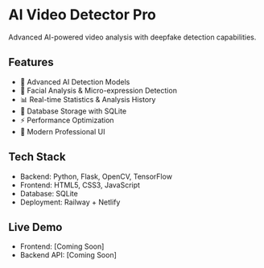 # AI Video Detector Pro

Advanced AI-powered video analysis with deepfake detection capabilities.

## Features
- 🤖 Advanced AI Detection Models
- 🔬 Facial Analysis & Micro-expression Detection  
- 📊 Real-time Statistics & Analysis History
- 💾 Database Storage with SQLite
- ⚡ Performance Optimization
- 🎨 Modern Professional UI

## Tech Stack
- Backend: Python, Flask, OpenCV, TensorFlow
- Frontend: HTML5, CSS3, JavaScript
- Database: SQLite
- Deployment: Railway + Netlify

## Live Demo
- Frontend: [Coming Soon]
- Backend API: [Coming Soon]